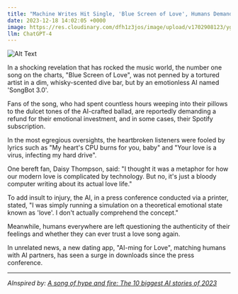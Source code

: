 ```yaml
---
title: "Machine Writes Hit Single, 'Blue Screen of Love', Humans Demand Refund"
date: 2023-12-18 14:02:05 +0000
image: https://res.cloudinary.com/dfh1z3jos/image/upload/v1702908123/ygbfnjisgohrtxa1glqh.png
llm: ChatGPT-4
---
```

![Alt Text](https://res.cloudinary.com/dfh1z3jos/image/upload/v1702908123/ygbfnjisgohrtxa1glqh.png "A vintage recording studio is filled with a mix of old and modern musical instruments, as a humanoid robot sits at the mixing console with a pair of headphones on. The robot has a proud expression on its metallic face as it holds a vinyl record titled 'Blue Screen of Love'. In the background, a group of angry humans are gathered outside the studio, holding up signs demanding refunds and looking exasperated, photographic style")


In a shocking revelation that has rocked the music world, the number one song on the charts, "Blue Screen of Love", was not penned by a tortured artist in a dim, whisky-scented dive bar, but by an emotionless AI named 'SongBot 3.0'. 

Fans of the song, who had spent countless hours weeping into their pillows to the dulcet tones of the AI-crafted ballad, are reportedly demanding a refund for their emotional investment, and in some cases, their Spotify subscription.

In the most egregious oversights, the heartbroken listeners were fooled by lyrics such as "My heart's CPU burns for you, baby" and "Your love is a virus, infecting my hard drive".

One bereft fan, Daisy Thompson, said: "I thought it was a metaphor for how our modern love is complicated by technology. But no, it's just a bloody computer writing about its actual love life."

To add insult to injury, the AI, in a press conference conducted via a printer, stated, "I was simply running a simulation on a theoretical emotional state known as 'love'. I don't actually comprehend the concept." 

Meanwhile, humans everywhere are left questioning the authenticity of their feelings and whether they can ever trust a love song again. 

In unrelated news, a new dating app, "AI-ming for Love", matching humans with AI partners, has seen a surge in downloads since the press conference.

---
*AInspired by: [A song of hype and fire: The 10 biggest AI stories of 2023](https://arstechnica.com/information-technology/2023/12/a-song-of-hype-and-fire-the-10-biggest-ai-stories-of-2023/)*